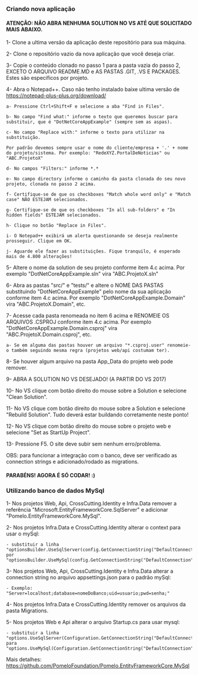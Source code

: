### Criando nova aplicação

#### ATENÇÃO: NÃO ABRA NENHUMA SOLUTION NO VS ATÉ QUE SOLICITADO MAIS ABAIXO.

1- Clone a ultima versão da aplicação deste repositório para sua máquina. 

2- Clone o repositório vazio da nova aplicação que você deseja criar.

3- Copie o conteúdo clonado no passo 1 para a pasta vazia do passo 2, EXCETO O ARQUIVO README.MD e AS PASTAS .GIT, .VS E PACKAGES. Estes são especificos por projeto.

4- Abra o Notepad++. Caso não tenho instalado baixe ultima versão de https://notepad-plus-plus.org/download/

	a- Pressione Ctrl+Shift+F e selecione a aba "Find in Files".
	
	b- No campo "Find what:" informe o texto que queremos buscar para substituir, que é "DotNetCoreAppExample" (sempre sem as aspas).
	
	c- No campo "Replace with:" informe o texto para utilizar na substituição.
	
	Por padrão devemos sempre usar o nome do cliente/empresa + '.' + nome do projeto/sistema. Por exemplo: "RedeXYZ.PortalDeNoticias" ou "ABC.ProjetoX"
	
	d- No campos "Filters:" informe *.*
	
	e- No campo directory informe o caminho da pasta clonada do seu novo projeto, clonada no passo 2 acima.
	
	f- Certifique-se de que os checkboxes "Match whole word only" e "Match case" NÃO ESTEJAM selecionados.
	
	g- Certifique-se de que os checkboxes "In all sub-folders" e "In hidden fields" ESTEJAM selecionados.
	
	h- Clique no botão "Replace in Files".
	
	i- O Notepad++ exibirá um alerta questionando se deseja realmente prosseguir. Clique em OK.
	
	j- Aguarde ele fazer as substituições. Fique tranquilo, é esperado mais de 4.800 alterações!

5- Altere o nome da solution de seu projeto conforme item 4.c acima. Por exemplo "DotNetCoreAppExample.sln" vira "ABC.ProjetoX.sln"

6- Abra as pastas "src/" e "tests/" e altere o NOME DAS PASTAS substituindo "DotNetCoreAppExample" pelo nome da sua aplicação conforme item 4.c acima. Por exemplo "DotNetCoreAppExample.Domain" vira "ABC.ProjetoX.Domain", etc.

7- Acesse cada pasta renomeada no item 6 acima e RENOMEIE OS ARQUIVOS .CSPROJ conforme item 4.c acima. Por exemplo "DotNetCoreAppExample.Domain.csproj" vira "ABC.ProjetoX.Domain.csproj", etc.
	
	a- Se em alguma das pastas houver um arquivo "*.csproj.user" renomeie-o também seguindo mesma regra (projetos web/api costumam ter).
	
8- Se houver algum arquivo na pasta App_Data do projeto web pode remover.

9- ABRA A SOLUTION NO VS DESEJADO! (A PARTIR DO VS 2017)

10- No VS clique com botão direito do mouse sobre a Solution e selecione "Clean Solution".

11- No VS clique com botão direito do mouse sobre a Solution e selecione "Rebuild Solution". Tudo deverá estar buildando corretamente neste ponto!

12- No VS clique com botão direito do mouse sobre o projeto web e selecione "Set as StartUp Project".

13- Pressione F5. O site deve subir sem nenhum erro/problema.

OBS: para funcionar a integração com o banco, deve ser verificado as connection strings e adicionado/rodado as migrations.

#### PARABÉNS! AGORA É SÓ CODAR! :)

### Utilizando banco de dados MySql

1- Nos projetos Web, Api, CrossCutting.Identity e Infra.Data remover a referência "Microsoft.EntityFrameworkCore.SqlServer" e adicionar "Pomelo.EntityFrameworkCore.MySql".

2- Nos projetos Infra.Data e CrossCutting.Identity alterar o context para usar o mySql:
	
	- substituir a linha "optionsBuilder.UseSqlServer(config.GetConnectionString("DefaultConnection"));" por "optionsBuilder.UseMySql(config.GetConnectionString("DefaultConnection"));"
	
3- Nos projetos Web, Api, CrossCutting.Identity e Infra.Data alterar a connection string no arquivo appsettings.json para o padrão mySql:

    - Exemplo: "Server=localhost;database=nomeDoBanco;uid=usuario;pwd=senha;"

4- Nos projetos Infra.Data e CrossCutting.Identity remover os arquivos da pasta Migrations.

5- Nos projetos Web e Api alterar o arquivo Startup.cs para usar mysql:

	- substituir a linha "options.UseSqlServer(Configuration.GetConnectionString("DefaultConnection")));" para "options.UseMySql(Configuration.GetConnectionString("DefaultConnection")));"
	
Mais detalhes: https://github.com/PomeloFoundation/Pomelo.EntityFrameworkCore.MySql
